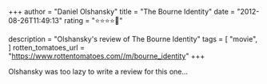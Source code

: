 +++
author = "Daniel Olshansky"
title = "The Bourne Identity"
date = "2012-08-26T11:49:13"
rating = "⭐⭐⭐⭐🌟"

description = "Olshansky's review of The Bourne Identity"
tags = [
    "movie",
]
rotten_tomatoes_url = "https://www.rottentomatoes.com//m/bourne_identity"
+++

Olshansky was too lazy to write a review for this one...
